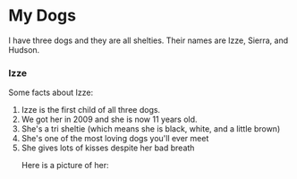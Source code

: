 <h1>My Dogs</h1>
<p>I have three dogs and they are all shelties. Their names are Izze, Sierra, and Hudson.</p>
<h3>Izze</h3>
<p>Some facts about Izze:</p>
<ol>
  <li>Izze is the first child of all three dogs.</li> 
  <li>We got her in 2009 and she is now 11 years old.</li>
  <li>She's a tri sheltie (which means she is black, white, and a little brown)</li>
  <li>She's one of the most loving dogs you'll ever meet</li>
  <li>She gives lots of kisses despite her bad breath</li>
<p>Here is a picture of her:</p>
